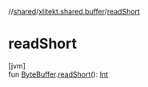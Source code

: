 //[shared](../../index.md)/[xlitekt.shared.buffer](index.md)/[readShort](read-short.md)

# readShort

[jvm]\
fun [ByteBuffer](https://docs.oracle.com/javase/8/docs/api/java/nio/ByteBuffer.html).[readShort](read-short.md)(): [Int](https://kotlinlang.org/api/latest/jvm/stdlib/kotlin/-int/index.html)
